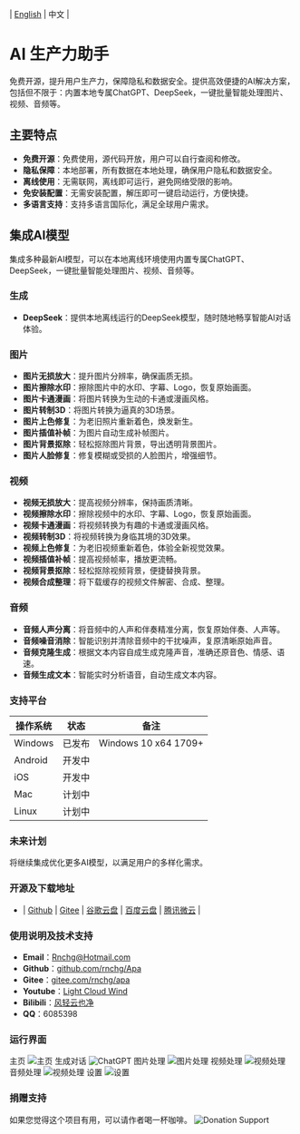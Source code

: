 | [English](README.en-US.md) | 中文 |

# AI 生产力助手
免费开源，提升用户生产力，保障隐私和数据安全。提供高效便捷的AI解决方案，包括但不限于：内置本地专属ChatGPT、DeepSeek，一键批量智能处理图片、视频、音频等。

## 主要特点
- **免费开源**：免费使用，源代码开放，用户可以自行查阅和修改。
- **隐私保障**：本地部署，所有数据在本地处理，确保用户隐私和数据安全。
- **离线使用**：无需联网，离线即可运行，避免网络受限的影响。
- **免安装配置**：无需安装配置，解压即可一键启动运行，方便快捷。
- **多语言支持**：支持多语言国际化，满足全球用户需求。

## 集成AI模型
集成多种最新AI模型，可以在本地离线环境使用内置专属ChatGPT、DeepSeek，一键批量智能处理图片、视频、音频等。

### 生成
- **DeepSeek**：提供本地离线运行的DeepSeek模型，随时随地畅享智能AI对话体验。

### 图片
- **图片无损放大**：提升图片分辨率，确保画质无损。
- **图片擦除水印**：擦除图片中的水印、字幕、Logo，恢复原始画面。
- **图片卡通漫画**：将图片转换为生动的卡通或漫画风格。
- **图片转制3D**：将图片转换为逼真的3D场景。
- **图片上色修复**：为老旧照片重新着色，焕发新生。
- **图片插值补帧**：为图片自动生成补帧图片。
- **图片背景抠除**：轻松抠除图片背景，导出透明背景图片。
- **图片人脸修复**：修复模糊或受损的人脸图片，增强细节。

### 视频
- **视频无损放大**：提高视频分辨率，保持画质清晰。
- **视频擦除水印**：擦除视频中的水印、字幕、Logo，恢复原始画面。
- **视频卡通漫画**：将视频转换为有趣的卡通或漫画风格。
- **视频转制3D**：将视频转换为身临其境的3D效果。
- **视频上色修复**：为老旧视频重新着色，体验全新视觉效果。
- **视频插值补帧**：提高视频帧率，播放更流畅。
- **视频背景抠除**：轻松抠除视频背景，便捷替换背景。
- **视频合成整理**：将下载缓存的视频文件解密、合成、整理。

### 音频
- **音频人声分离**：将音频中的人声和伴奏精准分离，恢复原始伴奏、人声等。
- **音频噪音消除**：智能识别并清除音频中的干扰噪声，复原清晰原始声音。
- **音频克隆生成**：根据文本内容自成生成克隆声音，准确还原音色、情感、语速。
- **音频生成文本**：智能实时分析语音，自动生成文本内容。

### 支持平台
|操作系统|状态|备注|
|---|---|---|
|Windows|已发布|Windows 10 x64 1709+|
|Android|开发中||
|iOS|开发中||
|Mac|计划中||
|Linux|计划中||

### 未来计划
将继续集成优化更多AI模型，以满足用户的多样化需求。

### 开源及下载地址
- | [Github](https://github.com/rnchg/Apa/releases/latest) | [Gitee](https://gitee.com/rnchg/apa/releases/latest) | [谷歌云盘](https://drive.google.com/drive/folders/1WgallXe2G0jo0fKyFYWFnWJLuksqSqWb) | [百度云盘](https://pan.baidu.com/s/1k-IBphtLJuXQBSbp2b2Bew?pwd=1234) | [腾讯微云](https://share.weiyun.com/iyKCgmZL) |

### 使用说明及技术支持
- **Email**：[Rnchg@Hotmail.com](mailto:Rnchg@Hotmail.com)
- **Github**：[github.com/rnchg/Apa](https://github.com/rnchg/Apa)
- **Gitee**：[gitee.com/rnchg/apa](https://gitee.com/rnchg/apa)
- **Youtube**：[Light Cloud Wind](https://www.youtube.com/channel/UCHKH3bLpd8giPyr6x5sKGfw)
- **Bilibili**：[风轻云也净](https://space.bilibili.com/478375442)
- **QQ**：6085398

### 运行界面
主页
![主页](.assets/zh-CN/dashboard.png)
生成对话
![ChatGPT](.assets/zh-CN/gen_chat.png)
图片处理
![图片处理](.assets/zh-CN/image_auto_wipe.png)
视频处理
![视频处理](.assets/zh-CN/video_cartoon_comic.png)
音频处理
![视频处理](.assets/zh-CN/audio_vocal_split.png)
设置
![设置](.assets/zh-CN/settings.png)

### 捐赠支持
如果您觉得这个项目有用，可以请作者喝一杯咖啡。
![Donation Support](.assets/donate.png)